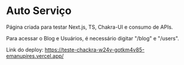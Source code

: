 # Auto Serviço 

Página criada para testar Next.js, TS, Chakra-UI e consumo de APIs.

Para acessar o Blog e Usuários, é necessário digitar "/blog" e "/users".

Link do deploy: https://teste-chackra-w24v-gotkm4v85-emanupires.vercel.app/
